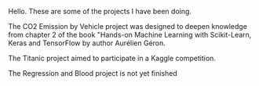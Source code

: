 Hello. These are some of the projects I have been doing.

The CO2 Emission by Vehicle project was designed to deepen knowledge from chapter 2 of the book "Hands-on Machine Learning with Scikit-Learn, Keras and TensorFlow by author Aurélien Géron.

The Titanic project aimed to participate in a Kaggle competition.

The Regression and Blood project is not yet finished
